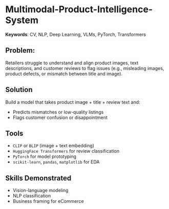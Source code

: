 # Multimodal-Product-Intelligence-System
__Keywords__: CV, NLP, Deep Learning, VLMs, PyTorch, Transformers
## Problem:
Retailers struggle to understand and align product images, text descriptions, and customer reviews to flag issues (e.g., misleading images, product defects, or mismatch between title and image).
## Solution
Build a model that takes product image + title + review text and:
- Predicts mismatches or low-quality listings
- Flags customer confusion or disappointment
## Tools
- `CLIP` or `BLIP` (image + text embedding)
- `HuggingFace Transformers` for review classification
- `PyTorch` for model prototyping
- `scikit-learn`, `pandas`, `matplotlib` for EDA
## Skills Demonstrated
- Vision-language modeling
- NLP classification
- Business framing for eCommerce
